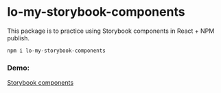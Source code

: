 # lo-my-storybook-components

This package is to practice using Storybook components in React + NPM publish.

```
npm i lo-my-storybook-components
```

### Demo:

[Storybook components](https://github.com/leotangram/lo-sb-components)
